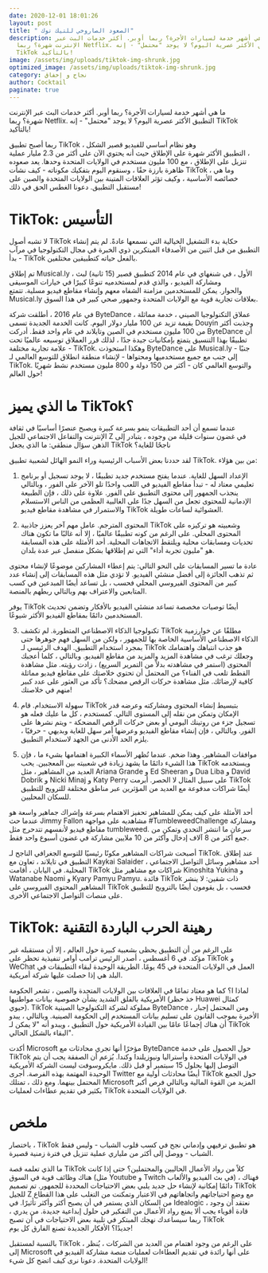 ```yaml
---
date: 2020-12-01 18:01:26
layout: post
title: " الصعود الصاروخي للتيك توك"
description: ما هي أشهر خدمة لسيارات الأجرة؟ ربما أوبر. أكثر خدمات البث عبر
  الإنترنت شهرة؟ ربما Netflix. التطبيق الأكثر عصرية اليوم؟ لا يوجد "محتمل" - إنه
  TikTok بالتأكيد!
image: /assets/img/uploads/tiktok-img-shrunk.jpg
optimized_image: /assets/img/uploads/tiktok-img-shrunk.jpg
category: نجاح و إخفاق
author: Cocktail
paginate: true
---
```

ما هي أشهر خدمة لسيارات الأجرة؟ ربما أوبر. أكثر خدمات البث عبر الإنترنت شهرة؟ ربما Netflix. التطبيق الأكثر عصرية اليوم؟ لا يوجد "محتمل" - إنه TikTok بالتأكيد!

ربما أصبح تطبيق TikTok ، وهو نظام أساسي للفيديو قصير الشكل ، التطبيق الأكثر شهرة على الإطلاق حيث أنه يحتوي الآن على أكثر من 2.3 مليار عملية تنزيل على الإطلاق ، مع 100 مليون مستخدم في الولايات المتحدة وحدها. يعد صعوده ظاهرة بارزة حقًا ، وسنقوم اليوم بتفكيك مكوناته - كيف نشأت TikTok ، وما هي خصائصه الأساسية ، وكيف تؤثر العلاقات المتينة بين الولايات المتحدة والصين على مستقبل التطبيق. دعونا الغطس الحق في ذلك! 

# TikTok: التأسيس

لا تشبه أصول TikTok حكاية بدء التشغيل الخيالية التي نسمعها عادةً. لم يتم إنشاء التطبيق من قبل اثنين من الأصدقاء المبتكرين ذوي الخبرة في مجال التكنولوجيا في مرآب - بدأ TikTok بالفعل حياته كتطبيقين مختلفين.

تم إطلاق Musical.ly ، الأول ، في شنغهاي في عام 2014 كتطبيق قصير (15 ثانية) لبث ومشاركة الفيديو ، والذي قدم لمستخدميه تنوعًا كبيرًا في خيارات الموسيقى والحوار. يمكن للمستخدمين مزامنة الشفاه معهم وإنشاء مقاطع فيديو مسلية. تتمتع Musical.ly بعلاقات تجارية قوية مع الولايات المتحدة وجمهور صحي كبير في هذا السوق.

في عام 2016 ، أطلقت شركة ByteDance ، عملاق التكنولوجيا الصيني ، خدمة مماثلة بقيمة تزيد عن 100 مليار دولار اليوم. كانت الخدمة الجديدة تسمى Douyin وجذبت أكثر من 100 مليون مستخدم في الصين وتايلاند في عام واحد فقط. أدركت ByteDance أن تطبيقًا بهذا التنسيق يتمتع بإمكانيات جيدة جدًا ، لذلك قرر العملاق توسيعه عالميًا تحت علامة تجارية مختلفة - TikTok. وهكذا استحوذت ByteDance على Musical.ly - جنبًا إلى جنب مع جميع مستخدميها ومحتواها - لإنشاء منطقة انطلاق للتوسع العالمي لـ TikTok. والتوسع العالمي كان - أكثر من 150 دولة و 800 مليون مستخدم نشط شهريًا حول العالم!

# ما الذي يميز TikTok؟

عندما تسمع أن أحد التطبيقات ينمو بسرعة كبيرة ويصبح عنصرًا أساسيًا في ثقافة الإنترنت والتفاعل الاجتماعي للجيل Z في غضون سنوات قليلة من وجوده ، يتبادر إلى الذهن سؤال منطقي: ما الذي يجعل TikTok ناجحًا للغاية؟

لقد حددنا بعض الأسباب الرئيسية وراء النمو الهائل لشعبية تطبيق TikTok. من بين هؤلاء:

1. الإعداد السهل للغاية. عندما يفتح مستخدم جديد تطبيقًا ، لا يوجد تسجيل أو برنامج تعليمي معتاد له - تبدأ مقاطع الفيديو في اللعب واحدًا تلو الآخر على الفور ، وبالتالي ينجذب الجمهور إلى محتوى التطبيق على الفور. علاوة على ذلك ، فإن الطبيعة الإدمانية للمحتوى تجعل من السهل جدًا على الغالبية العظمى من الناس الاستسلام والاستمرار في مشاهدة مقاطع فيديو TikTok العشوائية لساعات طويلة. 

2. المحتوى المترجم. عامل مهم آخر يعزز جاذبية TikTok وشعبيته هو تركيزه على المحتوى المحلي. على الرغم من كونه تطبيقًا عالميًا ، إلا أنه غالبًا ما تكون هناك تحديات ومسابقات محلية ويلتقط الاتجاهات المحلية. أحد الأمثلة على هذه المسابقة هو "مليون تجربة أداء" التي تم إطلاقها بشكل منفصل عبر عدة بلدان. 

عادة ما تسير المسابقات على النحو التالي: يتم إعطاء المشاركين موضوعًا لإنشاء محتوى ثم تذهب الجائزة إلى أفضل منشئي الفيديو. لا تؤدي مثل هذه المسابقات إلى إنشاء عدد كبير من المحتوى الفيروسي المحلي فحسب ، بل تساعد أيضًا المبدعين في كسب المتابعين والاعتراف بهم وبالتالي ربطهم بالمنصة.

يوفر TikTok أيضًا توصيات مخصصة تساعد منشئي الفيديو بالأفكار وتضمن تحديث المستخدمين دائمًا بمقاطع الفيديو الأكثر شيوعًا.

3. تكنولوجيا الذكاء الاصطناعي المتطورة. لم تكشف TikTok مطلقًا عن خوارزمية الذكاء الاصطناعي الأساسية الخاصة بها للجمهور ، ولكن من السهل فهم جوهرها حتى بمجرد استخدام التطبيق. الهدف الرئيسي لـ TikTok هو جذب انتباهك واهتمامك وجعلك ترغب في مشاهدة المزيد والمزيد من مقاطع الفيديو. وبالتالي ، كلما أعجبك المحتوى (استمر في مشاهدته بدلاً من التمرير السريع) ، زادت رؤيته. مثل مشاهدة القطط تلعب في الفناء؟ من المحتمل أن تحتوي خلاصتك على مقاطع فيديو مماثلة كافية لإرضائك. مثل مشاهدة حركات الرقص مضحك؟ تأكد من العثور على عدد كبير منهم في خلاصتك! 

4. سهولة الاستخدام. قام TikTok بتبسيط إنشاء المحتوى ومشاركته وعرضه قدر الإمكان وتمكن من نقله إلى المستوى التالي. كمستخدم ، كل ما عليك فعله هو تسجيل جزء من روتينك اليومي أو بعض حركات الرقص المضحكة - ويتم نشرها على الفور. وبالتالي ، فإن إنشاء مقاطع الفيديو وعرضها أمر سهل للغاية وبديهي - حرفيًا ، يلزم الحد الأدنى من الجهد لاستخدام التطبيق. 

5. موافقات المشاهير. وهذا ضخم. عندما تُظهر الأسماء الكبيرة اهتمامها بشيء ما ، فإن هذا الشيء دائمًا ما يشهد زيادة في شعبيته بين المعجبين. يحب TikTok ويستخدمه العديد من المشاهير ، مثل Ariana Grande و Ed Sheeran و Dua Liba و David Dobrik و Nicki Minaj و Katy Perry على سبيل المثال لا الحصر. أبرمت TikTok أيضًا شراكات مدفوعة مع العديد من المؤثرين عبر مناطق مختلفة للترويج للتطبيق للسكان المحليين. 

أحد الأمثلة على كيف يمكن للمشاهير تحفيز الاهتمام بسرعة وإشراك جماهير واسعة هو عندما حث Jimmy Fallon مشاهديه على مواجهة #TumbleweedChallenge ومشاركة مقاطع فيديو لأنفسهم تتدحرج مثل tumbleweed. سرعان ما انتشر التحدي وتمكن من جمع أكثر من 8 آلاف إدخال وأكثر من 10 ملايين مشاركة في غضون أسبوع واحد فقط.  

أصبحت شراكات المشاهير مكونًا رئيسيًا للتوسع الجغرافي الناجح لـ TikTok. عند إطلاق التطبيق في تايلاند ، تعاون مع Kaykai Salaider ، أحد مشاهير وسائل التواصل الاجتماعي المحلية. في اليابان ، أقامت TikTok شراكات مع مشاهير مثل Kinoshita Yukina و Watanabe Naomi و Kyary Pamyu Pamyu. فائدة TikTok ذات شقين: لا ينشر المشاهير المحتوى الفيروسي على TikTok فحسب ، بل يقومون أيضًا بالترويج للتطبيق على منصات التواصل الاجتماعي الأخرى.

# TikTok: رهينة الحرب الباردة التقنية

على الرغم من أن التطبيق يحظى بشعبية كبيرة حول العالم ، إلا أن مستقبله غير مؤكد. في 6 أغسطس ، أصدر الرئيس ترامب أوامر تنفيذية تحظر على TikTok و WeChat العمل في الولايات المتحدة في 45 يومًا. الطريقة الوحيدة لبقاء التطبيقات في البلد هي إذا حصلت عليها شركة أمريكية.

لماذا ا؟ كما هو معتاد تمامًا في العلاقات بين الولايات المتحدة والصين ، تشعر الحكومة الأمريكية بالقلق الشديد بشأن خصوصية بيانات مواطنيها (خذ حظر Huawei كمثال حيوي). TikTok مملوكة لشركة التكنولوجيا الصينية ByteDance ، ومن المحتمل إجبار الأخيرة بموجب القانون على تسليم بيانات المستخدم إلى الحكومة الصينية. وبالتالي ، يبدو أن هناك إجماعًا عامًا بين القيادة الأمريكية حول التطبيق ، ويبدو أنه "لا يمكن لـ TikTok البقاء بالشكل الحالي".

أكدت Microsoft مؤخرًا أنها تجري محادثات مع ByteDance حول الحصول على خدمة TikTok في الولايات المتحدة وأستراليا ونيوزيلندا وكندا. يُزعم أن الصفقة يجب أن يتم التوصل إليها بحلول 15 سبتمبر أو قبل ذلك. مايكروسوفت ليست الشركة الأمريكية الوحيدة المهتمة بهذه الفرصة. أجرى Twitter أيضًا محادثات أولية مع TikTok حول الجمع المحتمل بينهما. ومع ذلك ، تمتلك Microsoft المزيد من القوة المالية وبالتالي فرص أكبر بكثير في تقديم عطاءات لعمليات TikTok في الولايات المتحدة.

# ملخص

باختصار ، TikTok هو تطبيق ترفيهي وإدماني نجح في كسب قلوب الشباب - وليس فقط الشباب - ووصل إلى أكثر من ملياري عملية تنزيل في فترة زمنية قصيرة.

ما الذي تعلمه قصة TikTok كلاً من رواد الأعمال الحاليين والمحتملين؟ حتى إذا كانت هناك وظائف قوية في السوق (مثل Youtube و Twitch في بث الفيديو والألعاب) ، فهناك دائمًا إمكانية لإنشاء حل جديد يلبي بعض الاحتياجات المحددة للجمهور. تم تصميم TikTok للجيل Z مع وضع احتياجاتهم واتجاهاتهم في الاعتبار وتمكنت من التغلب على هذا القطاع من السكان الذي يستمر في أن يصبح أكثر وأكثر تأثيرًا. في Idealogic ، نعتقد أن وجود قادة أقوياء يجب ألا يمنع رواد الأعمال من التفكير في حلول إبداعية جديدة. من يدري ، ربما سيساعدك نهجك المبتكر في تلبية بعض الاحتياجات في أن تصبح TikTok جديدًا؟ الأفكار الجديدة تصنع الفارق كل يوم!

بالنسبة لمستقبل TikTok ، على الرغم من وجود اهتمام من العديد من الشركات ، يُنظر إلى Microsoft على أنها رائدة في تقديم العطاءات لعمليات منصة مشاركة الفيديو في الولايات المتحدة. دعونا نرى كيف اتضح كل شيء!